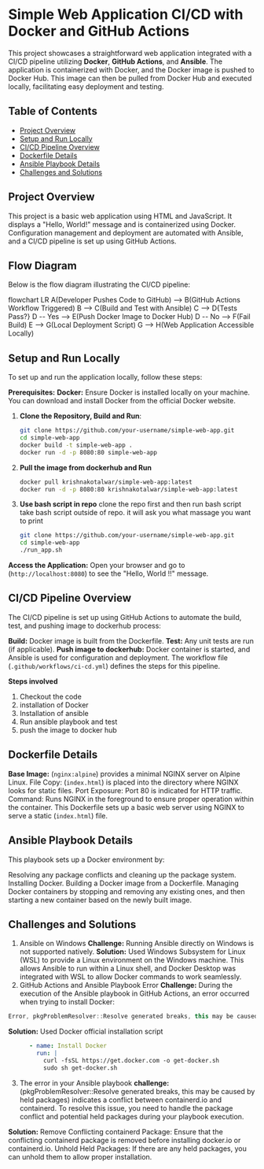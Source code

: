 # Simple Web Application CI/CD with Docker and GitHub Actions

This project showcases a straightforward web application integrated with a CI/CD pipeline utilizing **Docker**, **GitHub Actions**, and **Ansible**. The application is containerized with Docker, and the Docker image is pushed to Docker Hub. This image can then be pulled from Docker Hub and executed locally, facilitating easy deployment and testing.

## Table of Contents
- [Project Overview](#project-overview)
- [Setup and Run Locally](#setup-and-run-locally)
- [CI/CD Pipeline Overview](#ci-cd-pipeline-overview)
- [Dockerfile Details](#dockerfile-details)
- [Ansible Playbook Details](#ansible-playbook-details)
- [Challenges and Solutions](#challenges-and-solutions)

## Project Overview
This project is a basic web application using HTML and JavaScript. It displays a "Hello, World!" message and is containerized using Docker. Configuration management and deployment are automated with Ansible, and a CI/CD pipeline is set up using GitHub Actions.

## Flow Diagram

Below is the flow diagram illustrating the CI/CD pipeline:

flowchart LR
    A(Developer Pushes Code to GitHub) --> B(GitHub Actions Workflow Triggered)
    B --> C(Build and Test with Ansible)
    C --> D{Tests Pass?}
    D -- Yes --> E(Push Docker Image to Docker Hub)
    D -- No --> F(Fail Build)
    E --> G(Local Deployment Script)
    G --> H(Web Application Accessible Locally)

## Setup and Run Locally
To set up and run the application locally, follow these steps: 

**Prerequisites:**
**Docker:** Ensure Docker is installed locally on your machine. You can download and install Docker from the official Docker website.

1. **Clone the Repository, Build and Run**:
   ```bash
   git clone https://github.com/your-username/simple-web-app.git
   cd simple-web-app
   docker build -t simple-web-app .
   docker run -d -p 8080:80 simple-web-app
   ```
2. **Pull the image from dockerhub and Run**
   ```bash
   docker pull krishnakotalwar/simple-web-app:latest
   docker run -d -p 8080:80 krishnakotalwar/simple-web-app:latest
   ```
3. **Use bash script in repo**
   clone the repo first and then run bash script take bash script outside of repo. it will ask you what massage you want to print
   ```bash
   git clone https://github.com/your-username/simple-web-app.git
   cd simple-web-app
   ./run_app.sh
   ```

**Access the Application:** Open your browser and go to (`http://localhost:8080`) to see the "Hello, World !!" message.

## CI/CD Pipeline Overview
The CI/CD pipeline is set up using GitHub Actions to automate the build, test, and pushing image to dockerhub process:

**Build:** Docker image is built from the Dockerfile.
**Test:** Any unit tests are run (if applicable).
**Push image to dockerhub:** Docker container is started, and Ansible is used for configuration and deployment.
The workflow file (`.github/workflows/ci-cd.yml`) defines the steps for this pipeline.

**Steps involved** 
1. Checkout the code
2. installation of Docker
3. Installation of ansible
4. Run ansible playbook and test
5. push the image to docker hub

## Dockerfile Details

**Base Image:** (`nginx:alpine`) provides a minimal NGINX server on Alpine Linux.
File Copy: (`index.html`) is placed into the directory where NGINX looks for static files.
Port Exposure: Port 80 is indicated for HTTP traffic.
Command: Runs NGINX in the foreground to ensure proper operation within the container.
This Dockerfile sets up a basic web server using NGINX to serve a static (`index.html`) file.

## Ansible Playbook Details

This playbook sets up a Docker environment by:

Resolving any package conflicts and cleaning up the package system.
Installing Docker.
Building a Docker image from a Dockerfile.
Managing Docker containers by stopping and removing any existing ones, and then starting a new container based on the newly built image.

## Challenges and Solutions

1. Ansible on Windows
**Challenge:** Running Ansible directly on Windows is not supported natively.
**Solution:** Used Windows Subsystem for Linux (WSL) to provide a Linux environment on the Windows machine. This allows Ansible to run within a Linux shell, and Docker Desktop was integrated with WSL to allow Docker commands to work seamlessly.
2. GitHub Actions and Ansible Playbook Error
**Challenge:** During the execution of the Ansible playbook in GitHub Actions, an error occurred when trying to install Docker:
```kotlin
Error, pkgProblemResolver::Resolve generated breaks, this may be caused by held packages.
```
**Solution:** Used Docker official installation script
```yml
      - name: Install Docker
        run: |
          curl -fsSL https://get.docker.com -o get-docker.sh
          sudo sh get-docker.sh
```
3. The error in your Ansible playbook
**challenge:** (pkgProblemResolver::Resolve generated breaks, this may be caused by held packages) indicates a conflict between containerd.io and containerd. To resolve this issue, you need to handle the package conflict and potential held packages during your playbook execution.

**Solution:**
Remove Conflicting containerd Package: Ensure that the conflicting containerd package is removed before installing docker.io or containerd.io.
Unhold Held Packages: If there are any held packages, you can unhold them to allow proper installation.

